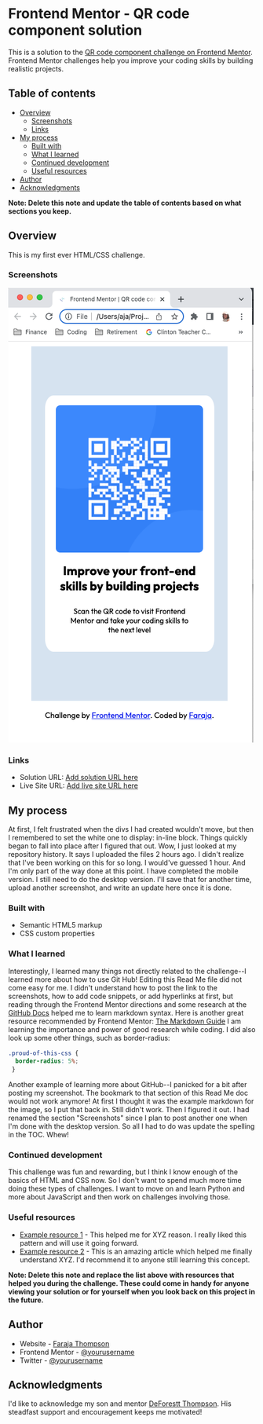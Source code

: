 # Frontend Mentor - QR code component solution

This is a solution to the [QR code component challenge on Frontend Mentor](https://www.frontendmentor.io/challenges/qr-code-component-iux_sIO_H). Frontend Mentor challenges help you improve your coding skills by building realistic projects. 

## Table of contents

- [Overview](#overview)
  - [Screenshots](#screenshots)
  - [Links](#links)
- [My process](#my-process)
  - [Built with](#built-with)
  - [What I learned](#what-i-learned)
  - [Continued development](#continued-development)
  - [Useful resources](#useful-resources)
- [Author](#author)
- [Acknowledgments](#acknowledgments)

**Note: Delete this note and update the table of contents based on what sections you keep.**

## Overview

This is my first ever HTML/CSS challenge.  


### Screenshots
![My Solution for Mobile](./images/screenshot.png) 


### Links

- Solution URL: [Add solution URL here](https://your-solution-url.com)
- Live Site URL: [Add live site URL here](https://your-live-site-url.com)

## My process

At first, I felt frustrated when the divs I had created wouldn't move, but then I remembered to set the white one to display: in-line block.  Things quickly began to fall into place after I figured that out.  Wow, I just looked at my repository history.  It says I uploaded the files 2 hours ago.  I didn't realize that I've been working on this for so long.  I would've guessed 1 hour.  And I'm only part of the way done at this point.  I have completed the mobile version.  I still need to do the desktop version.  I'll save that for another time, upload another screenshot, and  write an update here once it is done.

### Built with

- Semantic HTML5 markup
- CSS custom properties

### What I learned

Interestingly, I learned many things not directly related to the challenge--I learned more about how to use Git Hub!  Editing this Read Me file did not come easy for me.  I didn't understand how to post the link to the screenshots, how to add code snippets, or add hyperlinks at first, but reading through the Frontend Mentor directions and some research at the [GitHub Docs](https://docs.github.com/en/get-started/writing-on-github/getting-started-with-writing-and-formatting-on-github/basic-writing-and-formatting-syntax#images) helped me to learn markdown syntax.  Here is another great resource recommended by Frontend Mentor: [The Markdown Guide](https://www.markdownguide.org/)  I am learning the importance and power of good research while coding. I did also look up some other things, such as border-radius:

```css
.proud-of-this-css {
  border-radius: 5%;
 }
 ```
 
 Another example of learning more about GitHub--I panicked for a bit after posting my screenshot.  The bookmark to that section of this Read Me doc would not work anymore!  At first I thought it was the example markdown for the image, so I put that back in.  Still didn't work.  Then I figured it out.  I had renamed the section "Screenshots" since I plan to post another one when I'm done with the desktop version.  So all I had to do was update the spelling in the TOC. Whew!

### Continued development

This challenge was fun and rewarding, but I think I know enough of the basics of HTML and CSS now.  So I don't want to spend much more time doing these types of challenges.  I want to move on and learn Python and more about JavaScript and then work on challenges involving those. 

### Useful resources

- [Example resource 1](https://www.example.com) - This helped me for XYZ reason. I really liked this pattern and will use it going forward.
- [Example resource 2](https://www.example.com) - This is an amazing article which helped me finally understand XYZ. I'd recommend it to anyone still learning this concept.

**Note: Delete this note and replace the list above with resources that helped you during the challenge. These could come in handy for anyone viewing your solution or for yourself when you look back on this project in the future.**

## Author

- Website - [Faraja Thompson](https://faraja17.github.io/my-website/)
- Frontend Mentor - [@yourusername](https://www.frontendmentor.io/profile/yourusername)
- Twitter - [@yourusername](https://www.twitter.com/yourusername)

## Acknowledgments

I'd like to acknowledge my son and mentor [DeForestt Thompson](https://github.com/DeForestt).  His steadfast support and encouragement keeps me motivated!

